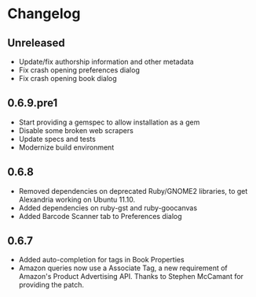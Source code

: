 # Changelog

## Unreleased

* Update/fix authorship information and other metadata
* Fix crash opening preferences dialog
* Fix crash opening book dialog

## 0.6.9.pre1

* Start providing a gemspec to allow installation as a gem
* Disable some broken web scrapers
* Update specs and tests
* Modernize build environment


## 0.6.8

* Removed dependencies on deprecated Ruby/GNOME2 libraries, to get
  Alexandria working on Ubuntu 11.10.
* Added dependencies on ruby-gst and ruby-goocanvas
* Added Barcode Scanner tab to Preferences dialog

## 0.6.7

* Added auto-completion for tags in Book Properties
* Amazon queries now use a Associate Tag, a new requirement of
  Amazon's Product Advertising API. Thanks to Stephen McCamant for
  providing the patch.
